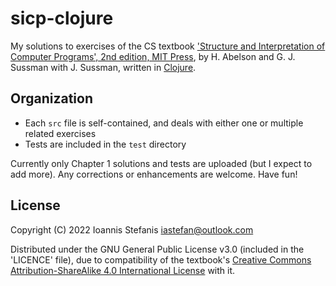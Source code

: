 # sicp-clojure

My solutions to exercises of the CS textbook ['Structure and Interpretation of Computer Programs', 2nd edition, MIT Press](http://mitpress.mit.edu/sicp), by H. Abelson and G. J. Sussman with J. Sussman, written in [Clojure](https://clojure.org/).

## Organization

* Each `src` file is self-contained, and deals with either one or multiple related exercises
* Tests are included in the `test` directory

Currently only Chapter 1 solutions and tests are uploaded (but I expect to add more). Any corrections or  enhancements are welcome. Have fun!

## License

Copyright (C) 2022 Ioannis Stefanis <iastefan@outlook.com> 

Distributed under the GNU General Public License v3.0 (included in the 'LICENCE' file), due to compatibility of the textbook's [Creative Commons Attribution-ShareAlike 4.0 International License](https://creativecommons.org/licenses/by-sa/4.0/) with it.
